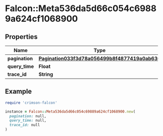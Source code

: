 # Falcon::Meta536da5d66c054c69889a624cf1068900

## Properties

| Name | Type | Description | Notes |
| ---- | ---- | ----------- | ----- |
| **pagination** | [**Pagination033f3d78a056499b8f4877419a0ab636**](Pagination033f3d78a056499b8f4877419a0ab636.md) |  | [optional] |
| **query_time** | **Float** |  | [optional] |
| **trace_id** | **String** |  | [optional] |

## Example

```ruby
require 'crimson-falcon'

instance = Falcon::Meta536da5d66c054c69889a624cf1068900.new(
  pagination: null,
  query_time: null,
  trace_id: null
)
```

